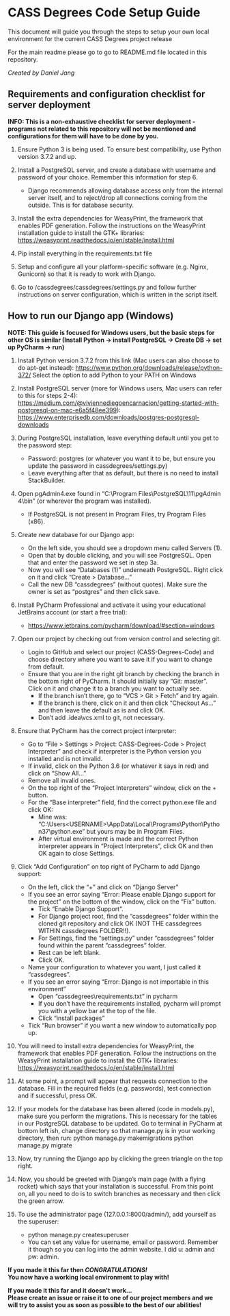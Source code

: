 # CASS Degrees Code Setup Guide
This document will guide you through the steps to setup your own local environment for the current CASS Degrees project release

For the main readme please go to go to README.md file located in this repository. 

*Created by Daniel Jang*

## Requirements and configuration checklist for server deployment

**INFO: This is a non-exhaustive checklist for server deployment - programs not related to this repository will not be mentioned and configurations for them will have to be done by you.**


1. Ensure Python 3 is being used. To ensure best compatibility, use Python version 3.7.2 and up.

2. Install a PostgreSQL server, and create a database with username and password of your choice. Remember this information for step 6.
   - Django recommends allowing database access only from the internal server itself, and to reject/drop all connections coming from the outside. This is for database security.

3. Install the extra dependencies for WeasyPrint, the framework that enables PDF generation. Follow the instructions on the WeasyPrint installation guide to install the GTK+ libraries: https://weasyprint.readthedocs.io/en/stable/install.html

4. Pip install everything in the requirements.txt file

5. Setup and configure all your platform-specific software (e.g. Nginx, Gunicorn) so that it is ready to work with Django.

6. Go to /cassdegrees/cassdegrees/settings.py and follow further instructions on server configuration, which is written in the script itself.


## How to run our Django app (Windows)

**NOTE: This guide is focused for Windows users, but the basic steps for other OS is similar (Install Python -> install PostgreSQL -> Create DB -> set up PyCharm -> run)**



1. Install Python version 3.7.2 from this link (Mac users can also choose to do apt-get instead):
https://www.python.org/downloads/release/python-372/
Select the option to add Python to your PATH on Windows

2. Install PostgreSQL server (more for Windows users, Mac users can refer to this for steps 2-4): https://medium.com/@viviennediegoencarnacion/getting-started-with-postgresql-on-mac-e6a5f48ee399):
https://www.enterprisedb.com/downloads/postgres-postgresql-downloads

3. During PostgreSQL installation, leave everything default until you get to the password step:
    * Password: postgres (or whatever you want it to be, but ensure you update the password in cassdegrees/settings.py)
    * Leave everything after that as default, but there is no need to install StackBuilder.

4. Open pgAdmin4.exe found in “C:\Program Files\PostgreSQL\11\pgAdmin 4\bin” (or wherever the program was installed).
    * If PostgreSQL is not present in Program Files, try Program Files (x86).

5. Create new database for our Django app: 
    * On the left side, you should see a dropdown menu called Servers (1).
    * Open that by double clicking, and you will see PostgreSQL. Open that and enter the password we set in step 3a.
    * Now you will see “Databases (1)” underneath PostgreSQL. Right click on it and click “Create > Database…”
    * Call the new DB “cassdegrees” (without quotes). Make sure the owner is set as “postgres” and then click save.

6. Install PyCharm Professional and activate it using your educational JetBrains account (or start a free trial):
    * https://www.jetbrains.com/pycharm/download/#section=windows

7. Open our project by checking out from version control and selecting git.
    * Login to GitHub and select our project (CASS-Degrees-Code) and choose directory where you want to save it if you want to change from default.
    * Ensure that you are in the right git branch by checking the branch in the bottom right of PyCharm. It should initially say “Git: master”. Click on it and change it to a branch you want to actually see.
        - If the branch isn’t there, go to “VCS > Git > Fetch” and try again.
        - If the branch is there, click on it and then click “Checkout As...” and then leave the default as is and click OK.
        - Don’t add \.idea\vcs.xml to git, not necessary.

8. Ensure that PyCharm has the correct project interpreter:
    * Go to “File > Settings > Project: CASS-Degrees-Code > Project Interpreter” and check if interpreter is the Python version you installed and is not invalid.
    * If invalid, click on the Python 3.6 (or whatever it says in red) and click on “Show All…”
    * Remove all invalid ones.
    * On the top right of the “Project Interpreters” window, click on the + button.
    * For the “Base interpreter” field, find the correct python.exe file and click OK:
        - Mine was: “C:\Users\<USERNAME>\AppData\Local\Programs\Python\Python37\python.exe” but yours may be in Program Files.
        - After virtual environment is made and the correct Python interpreter appears in “Project Interpreters”, click OK and then OK again to close Settings.

9. Click “Add Configuration” on top right of PyCharm to add Django support:
    * On the left, click the “+” and click on “Django Server”
    * If you see an error saying “Error: Please enable Django support for the project” on the bottom of the window, click on the “Fix” button.
        - Tick “Enable Django Support”.
        - For Django project root, find the “cassdegrees” folder within the cloned git repository and click OK (NOT THE cassdegrees WITHIN cassdegrees FOLDER!!).
        - For Settings, find the “settings.py” under “cassdegrees” folder found within the parent “cassdegrees” folder.
        - Rest can be left blank.
        - Click OK.
    * Name your configuration to whatever you want, I just called it “cassdegrees”.
    * If you see an error saying “Error: Django is not importable in this environment”
        - Open  “cassdegrees\requirements.txt” in pycharm
        - If you don’t have the requirements installed, pycharm will prompt you with a yellow bar at the top of the file.
        - Click “install packages”
    * Tick “Run browser” if you want a new window to automatically pop up.

10. You will need to install extra dependencies for WeasyPrint, the framework that enables PDF generation. Follow the instructions on the WeasyPrint installation guide to install the GTK+ libraries: https://weasyprint.readthedocs.io/en/stable/install.html

11. At some point, a prompt will appear that requests connection to the database. Fill in the required fields (e.g. passwords), test connection and if successful, press OK.

12. If your models for the database has been altered (code in models.py), make sure you perform the migrations. This is necessary for the tables in our PostgreSQL database to be updated.
Go to terminal in PyCharm at bottom left ish, change directory so that manage.py is in your working directory, then run:
python manage.py makemigrations
python manage.py migrate

13. Now, try running the Django app by clicking the green triangle on the top right.

14. Now, you should be greeted with Django’s main page (with a flying rocket) which says that your installation is successful. From this point on, all you need to do is to switch branches as necessary and then click the green arrow.

15. To use the administrator page (127.0.0.1:8000/admin/), add yourself as the superuser:
    * python manage.py createsuperuser
    * You can set any value for username, email or password. Remember it though so you can log into the admin website. I did u: admin and pw: admin.

**If you made it this far then *CONGRATULATIONS!***     
**You now have a working local environment to play with!**

**If you made it this far and it doesn't work...**      
**Please create an issue or raise it to one of our project members and we will
try to assist you as soon as possible to the best of our abilities!**

